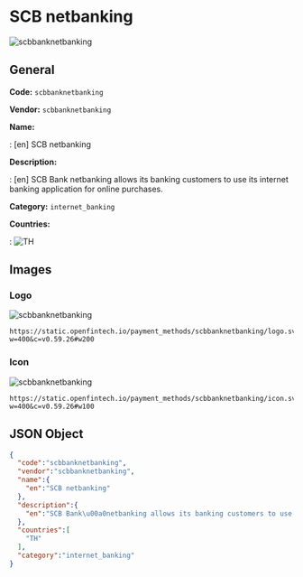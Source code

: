 
# SCB netbanking 
![scbbanknetbanking](https://static.openfintech.io/payment_methods/scbbanknetbanking/logo.svg?w=400&c=v0.59.26#w200)  

## General 
**Code:** `scbbanknetbanking` 
 
**Vendor:** `scbbanknetbanking` 
 
**Name:**  
 
:	[en] SCB netbanking  
 
**Description:**  
 
: [en] SCB Bank netbanking allows its banking customers to use its internet banking application for online purchases.  
 
**Category:** `internet_banking` 
 
**Countries:**  
 
:	![TH](https://cdnjs.cloudflare.com/ajax/libs/flag-icon-css/3.3.0/flags/4x3/th.svg#w24)  
 

## Images 

### Logo 
![scbbanknetbanking](https://static.openfintech.io/payment_methods/scbbanknetbanking/logo.svg?w=400&c=v0.59.26#w200)  

```
https://static.openfintech.io/payment_methods/scbbanknetbanking/logo.svg?w=400&c=v0.59.26#w200
```  

### Icon 
![scbbanknetbanking](https://static.openfintech.io/payment_methods/scbbanknetbanking/icon.svg?w=400&c=v0.59.26#w100)  

```
https://static.openfintech.io/payment_methods/scbbanknetbanking/icon.svg?w=400&c=v0.59.26#w100
```  

## JSON Object 

```json
{
  "code":"scbbanknetbanking",
  "vendor":"scbbanknetbanking",
  "name":{
    "en":"SCB netbanking"
  },
  "description":{
    "en":"SCB Bank\u00a0netbanking allows its banking customers to use its internet banking application for online purchases."
  },
  "countries":[
    "TH"
  ],
  "category":"internet_banking"
}
```  
